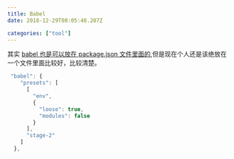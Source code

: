 ```yaml
---
title: Babel
date: 2018-12-29T08:05:48.207Z

categories: ["tool"]
---
```


其实 [babel 也是可以放在 package.json 文件里面的](https://babeljs.io/docs/en/babelrc#use-via-packagejson),但是现在个人还是该绝放在一个文件里面比较好，比较清楚。

```js
 "babel": {
    "presets": [
      [
        "env",
        {
          "loose": true,
          "modules": false
        }
      ],
      "stage-2"
    ]
  },
```
